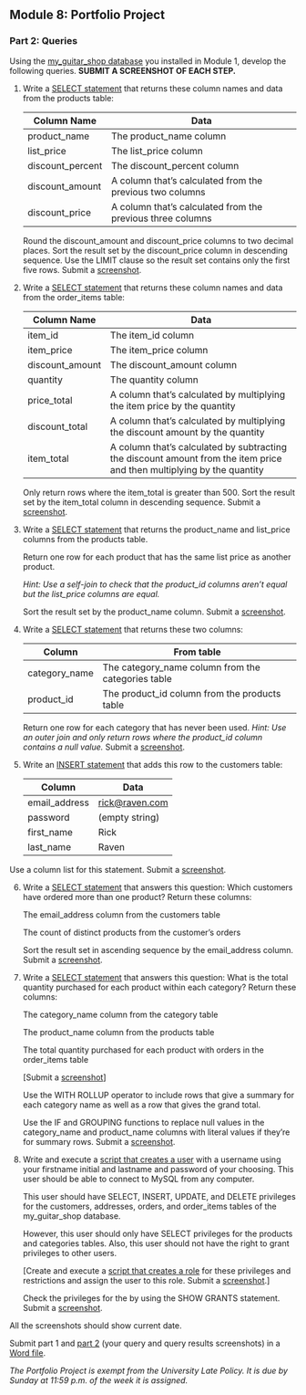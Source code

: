 ## Module 8: Portfolio Project 

### **Part 2: Queries**

Using the [my_guitar_shop database](../CriticalThinking1/1-1_create_my_guitar_shop.sql) you installed in Module 1, develop the following queries. **SUBMIT A SCREENSHOT OF EACH STEP.**

1. Write a [SELECT statement](./8-1_SELECT_product_name_list_price_discount_percent_discount_amount_discount_price_FROM_products.sql) that returns these column names and data from the products table:

   | Column Name      | Data                                                       |
   | ---------------- | ---------------------------------------------------------- |
   | product_name     | The product_name column                                    |
   | list_price       | The list_price column                                      |
   | discount_percent | The discount_percent column                                |
   | discount_amount  | A column that’s calculated from the previous two columns   |
   | discount_price   | A column that’s calculated from the previous three columns |

   Round the discount_amount and discount_price columns to two decimal places. Sort the result set by the discount_price column in descending sequence. Use the LIMIT clause so the result set contains only the first five rows. Submit a [screenshot](./8-1_SELECT_product_name_list_price_discount_percent_discount_amount_discount_price_FROM_products.png).

2. Write a [SELECT statement](./8-2_SELECT_item_id_item_price_discount_amount_quantity_price_total_discount_total_item_total_FROM_order_items.sql) that returns these column names and data from the order_items table:

   | Column Name     | Data                                                         |
   | --------------- | ------------------------------------------------------------ |
   | item_id         | The item_id column                                           |
   | item_price      | The item_price column                                        |
   | discount_amount | The discount_amount column                                   |
   | quantity        | The quantity column                                          |
   | price_total     | A column that’s calculated by multiplying the item price by the quantity |
   | discount_total  | A column that’s calculated by multiplying the discount amount by the quantity |
   | item_total      | A column that’s calculated by subtracting the discount amount from the item price and then multiplying by the quantity |

   Only return rows where the item_total is greater than 500. Sort the result set by the item_total column in descending sequence. Submit a [screenshot](./8-2_SELECT_item_id_item_price_discount_amount_quantity_price_total_discount_total_item_total_FROM_order_items.png).

3. Write a [SELECT statement](./8-3_SELECT_product_name_list_price_FROM_products_WHERE_list_price_IN_SELECT_list_price_FROM_products.sql) that returns the product_name and list_price columns from the products table.

   Return one row for each product that has the same list price as another product.

   *Hint: Use a self-join to check that the product_id columns aren’t equal but the list_price columns are equal.*

   Sort the result set by the product_name column. Submit a [screenshot](./8-3_SELECT_product_name_list_price_FROM_products_WHERE_list_price_IN_SELECT_list_price_FROM_products.png).

4. Write a [SELECT statement](./8-4_SELECT_categories_category_name_products_product_id_WHERE_products_product_id_IS_NULL.sql) that returns these two columns:

   | Column        | From table                                         |
   | ------------- | -------------------------------------------------- |
   | category_name | The category_name column from the categories table |
   | product_id    | The product_id column from the products table      |

   Return one row for each category that has never been used. *Hint: Use an outer join and only return rows where the product_id column contains a null value.* Submit a [screenshot](./8-4_SELECT_categories_category_name_products_product_id_WHERE_products_product_id_IS_NULL.png).

5. Write an [INSERT statement](./8-5_INSERT_INTO_customers_Rick_Raven.sql) that adds this row to the customers table:

   | Column        | Data           |
   | ------------- | -------------- |
   | email_address | rick@raven.com |
   | password      | (empty string) |
   | first_name    | Rick           |
   | last_name     | Raven          |


 Use a column list for this statement. Submit a [screenshot](./8-5_INSERT_INTO_customers_Rick_Raven.png).

6. Write a [SELECT statement](./8-6_SELECT_email_address_COUNT_DISTINCT_product_id.sql) that answers this question: Which customers have ordered more than one product? Return these columns:

   The email_address column from the customers table

   The count of distinct products from the customer’s orders

   Sort the result set in ascending sequence by the email_address column. Submit a [screenshot](./8-6_SELECT_email_address_COUNT_DISTINCT_product_id.png).

7. Write a [SELECT statement](./8-7_SELECT_category_name_product_name_SUM_quantity.sql) that answers this question: What is the total quantity purchased for each product within each category? Return these columns:

   The category_name column from the category table

   The product_name column from the products table

   The total quantity purchased for each product with orders in the order_items table

   [Submit a [screenshot](./8-7a_SELECT_category_name_product_name_SUM_quantity.png)]

   Use the WITH ROLLUP operator to include rows that give a summary for each category name as well as a row that gives the grand total.

   Use the IF and GROUPING functions to replace null values in the category_name and product_name columns with literal values if they’re for summary rows. Submit a [screenshot](./8-7b_SELECT_category_name_SUM_quantity_from_total_quantity_purchased.png).

8. Write and execute a [script that creates a user](./8-8b_CREATE_USER_GRANT_order_manager.sql) with a username using your firstname initial and lastname and password of your choosing. This user should be able to connect to MySQL from any computer.

   This user should have SELECT, INSERT, UPDATE, and DELETE privileges for the customers, addresses, orders, and order_items tables of the my_guitar_shop database.

   However, this user should only have SELECT privileges for the products and categories tables. Also, this user should not have the right to grant privileges to other users.

   [Create and execute a [script that creates a role](./8-8a_CREATE_ROLE_order_manager.sql) for these privileges and restrictions and assign the user to this role. Submit a [screenshot](./8-8a_CREATE_ROLE_order_manager.png).]
   
   Check the privileges for the by using the SHOW GRANTS statement. Submit a [screenshot](./8-8b_CREATE_USER_GRANT_order_manager.png).

All the screenshots should show current date. 

Submit part 1 and [part 2](./PortfolioProjectQueries.md) (your query and query results screenshots) in a [Word file](./PortfolioProjectQueries.pdf).

*The Portfolio Project is exempt from the University Late Policy. It is due by Sunday at 11:59 p.m. of the week it is assigned.*

